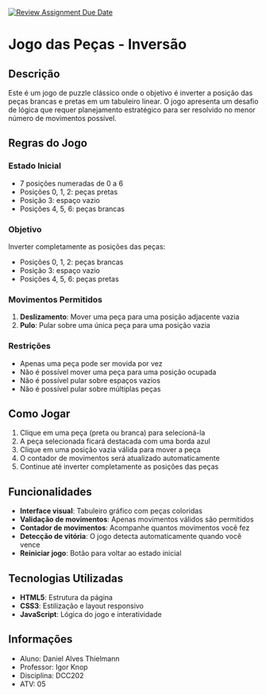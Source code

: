 [![Review Assignment Due Date](https://classroom.github.com/assets/deadline-readme-button-22041afd0340ce965d47ae6ef1cefeee28c7c493a6346c4f15d667ab976d596c.svg)](https://classroom.github.com/a/KQULKtvX)

# Jogo das Peças - Inversão

## Descrição

Este é um jogo de puzzle clássico onde o objetivo é inverter a posição das peças brancas e pretas em um tabuleiro linear. O jogo apresenta um desafio de lógica que requer planejamento estratégico para ser resolvido no menor número de movimentos possível.

## Regras do Jogo

### Estado Inicial

- 7 posições numeradas de 0 a 6
- Posições 0, 1, 2: peças pretas
- Posição 3: espaço vazio
- Posições 4, 5, 6: peças brancas

### Objetivo

Inverter completamente as posições das peças:

- Posições 0, 1, 2: peças brancas
- Posição 3: espaço vazio
- Posições 4, 5, 6: peças pretas

### Movimentos Permitidos

1. **Deslizamento**: Mover uma peça para uma posição adjacente vazia
2. **Pulo**: Pular sobre uma única peça para uma posição vazia

### Restrições

- Apenas uma peça pode ser movida por vez
- Não é possível mover uma peça para uma posição ocupada
- Não é possível pular sobre espaços vazios
- Não é possível pular sobre múltiplas peças

## Como Jogar

1. Clique em uma peça (preta ou branca) para selecioná-la
2. A peça selecionada ficará destacada com uma borda azul
3. Clique em uma posição vazia válida para mover a peça
4. O contador de movimentos será atualizado automaticamente
5. Continue até inverter completamente as posições das peças

## Funcionalidades

- **Interface visual**: Tabuleiro gráfico com peças coloridas
- **Validação de movimentos**: Apenas movimentos válidos são permitidos
- **Contador de movimentos**: Acompanhe quantos movimentos você fez
- **Detecção de vitória**: O jogo detecta automaticamente quando você vence
- **Reiniciar jogo**: Botão para voltar ao estado inicial

## Tecnologias Utilizadas

- **HTML5**: Estrutura da página
- **CSS3**: Estilização e layout responsivo
- **JavaScript**: Lógica do jogo e interatividade

## Informações

- Aluno: Daniel Alves Thielmann
- Professor: Igor Knop
- Disciplina: DCC202
- ATV: 05
